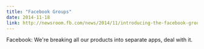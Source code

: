 ```yaml
---
title: "Facebook Groups"
date: 2014-11-18
link: http://newsroom.fb.com/news/2014/11/introducing-the-facebook-groups-app/
---
```

 Facebook: We're breaking all our products into separate apps, deal with it.
